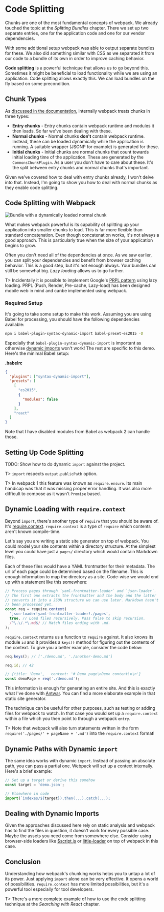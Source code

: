 # Code Splitting

Chunks are one of the most fundamental concepts of webpack. We already touched the topic at the *Splitting Bundles* chapter. There we set up two separate entries, one for the application code and one for our vendor dependencies.

With some additional setup webpack was able to output separate bundles for these. We also did something similar with CSS as we separated it from our code to a bundle of its own in order to improve caching behavior.

**Code splitting** is a powerful technique that allows us to go beyond this. Sometimes it might be beneficial to load functionality while we are using an application. Code splitting allows exactly this. We can load bundles on the fly based on some precondition.

## Chunk Types

As [discussed in the documentation](https://webpack.github.io/docs/code-splitting.html#chunk-types), internally webpack treats chunks in three types:

* **Entry chunks** - Entry chunks contain webpack runtime and modules it then loads. So far we've been dealing with these.
* **Normal chunks** - Normal chunks **don't** contain webpack runtime. Instead, these can be loaded dynamically while the application is running. A suitable wrapper (JSONP for example) is generated for these.
* **Initial chunks** - Initial chunks are normal chunks that count towards initial loading time of the application. These are generated by the `CommonsChunkPlugin`. As a user you don't have to care about these. It's the split between entry chunks and normal chunks that's important.

Given we've covered how to deal with entry chunks already, I won't delve into that. Instead, I'm going to show you how to deal with normal chunks as they enable code splitting.

## Code Splitting with Webpack

![Bundle with a dynamically loaded normal chunk](images/dynamic.png)

What makes webpack powerful is its capability of splitting up your application into smaller chunks to load. This is far more flexible than standard concatenation. Even though concatenation works, it's not always a good approach. This is particularly true when the size of your application begins to grow.

Often you don't need all of the dependencies at once. As we saw earlier, you can split your dependencies and benefit from browser caching behavior. This is a good step, but it's not enough always. Your bundles can still be somewhat big. *Lazy loading* allows us to go further.

T> Incidentally it is possible to implement Google's [PRPL pattern](https://developers.google.com/web/fundamentals/performance/prpl-pattern/) using lazy loading. PRPL (Push, Render, Pre-cache, Lazy-load) has been designed mobile web in mind and canbe implemented using webpack.

### Required Setup

It's going to take some setup to make this work. Assuming you are using Babel for processing, you should have the following dependencies available:

```bash
npm i babel-plugin-syntax-dynamic-import babel-preset-es2015 -D
```

Especially that `babel-plugin-syntax-dynamic-import` is important as otherwise [dynamic imports](https://github.com/tc39/proposal-dynamic-import) won't work! The rest are specific to this demo. Here's the minimal Babel setup:

**.babelrc**

```json
{
  "plugins": ["syntax-dynamic-import"],
  "presets": [
    [
      "es2015",
      {
        "modules": false
      }
    ],
    "react"
  ]
}
```

Note that I have disabled modules from Babel as webpack 2 can handle those.

## Setting Up Code Splitting

TODO: Show how to do dynamic `import` against the project.

T> `import` respects `output.publicPath` option.

T> In webpack 1 this feature was known as `require.ensure`. Its main handicap was that it was missing proper error handling. It was also more difficult to compose as it wasn't `Promise` based.

## Dynamic Loading with `require.context`

Beyond `import`, there's another type of `require` that you should be aware of. It's [require.context](https://webpack.js.org/configuration/entry-context/#context). `require.context` is a type of `require` which contents aren't known compile-time.

Let's say you are writing a static site generator on top of webpack. You could model your site contents within a directory structure. At the simplest level you could have just a `pages/` directory which would contain Markdown files.

Each of these files would have a YAML frontmatter for their metadata. The url of each page could be determined based on the filename. This is enough information to map the directory as a site. Code-wise we would end up with a statement like this somewhere:

```javascript
// Process pages through `yaml-frontmatter-loader` and `json-loader`.
// The first one extracts the frontmatter and the body and the latter
// converts it into a JSON structure we can use later. Markdown hasn't
// been processed yet.
const req = require.context(
  'json-loader!yaml-frontmatter-loader!./pages',
  true, // Load files recursively. Pass false to skip recursion.
  /^\.\/.*\.md$/ // Match files ending with .md.
);
```

`require.context` returns us a function to `require` against. It also knows its module `id` and it provides a `keys()` method for figuring out the contents of the context. To give you a better example, consider the code below:

```javascript
req.keys(); // ['./demo.md', './another-demo.md']

req.id; // 42

// {title: 'Demo', __content: '# Demo page\nDemo content\n\n'}
const demoPage = req('./demo.md');
```

This information is enough for generating an entire site. And this is exactly what I've done with [Antwar](https://github.com/antwarjs/antwar). You can find a more elaborate example in that static site generator.

The technique can be useful for other purposes, such as testing or adding files for webpack to watch. In that case you would set up a `require.context` within a file which you then point to through a webpack `entry`.

T> Note that webpack will also turn statements written in the form `require('./pages/' + pageName + '.md')` into the `require.context` format!

## Dynamic Paths with Dynamic `import`

The same idea works with dynamic `import`. Instead of passing an absolute path, you can pass a partial one. Webpack will set up a context internally. Here's a brief example:

```javascript
// Set up a target or derive this somehow
const target = 'demo.json';

// Elsewhere in code
import(`indexes/${target}).then(...).catch(...);
```

## Dealing with Dynamic Imports

Given the approaches discussed here rely on static analysis and webpack has to find the files in question, it doesn't work for every possible case. Maybe the assets you need come from somewhere else. Consider using browser-side loaders like [$script.js](https://github.com/ded/script.js/) or [little-loader](https://github.com/walmartlabs/little-loader) on top of webpack in this case.

## Conclusion

Understanding how webpack's chunking works helps you to untap a lot of its power. Just applying `import` alone can be very effective. It opens a world of possibilities. `require.context` has more limited possibilities, but it's a powerful tool especially for tool developers.

T> There's a more complete example of how to use the code splitting technique at the *Searching with React* chapter.
